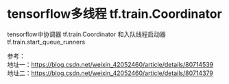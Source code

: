# tensorflow多线程 tf.train.Coordinator
tensorflow中协调器 tf.train.Coordinator 和入队线程启动器 tf.train.start_queue_runners

参考：<br>
地址一：https://blog.csdn.net/weixin_42052460/article/details/80714539 <br>
地址二：https://blog.csdn.net/weixin_42052460/article/details/80714379

